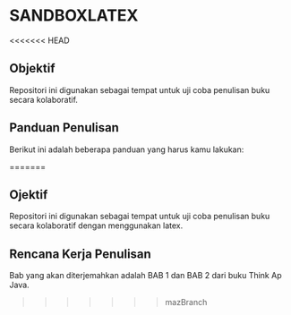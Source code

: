 # SANDBOXLATEX

<<<<<<< HEAD
## Objektif
Repositori ini digunakan sebagai tempat untuk uji coba penulisan buku secara kolaboratif. 

## Panduan Penulisan
Berikut ini adalah beberapa panduan yang harus kamu lakukan:

=======
## Ojektif
Repositori ini digunakan sebagai tempat untuk uji coba penulisan buku secara kolaboratif dengan menggunakan latex.


## Rencana Kerja Penulisan 

Bab yang akan diterjemahkan adalah BAB 1 dan BAB 2 dari buku Think Ap Java.
>>>>>>> mazBranch
